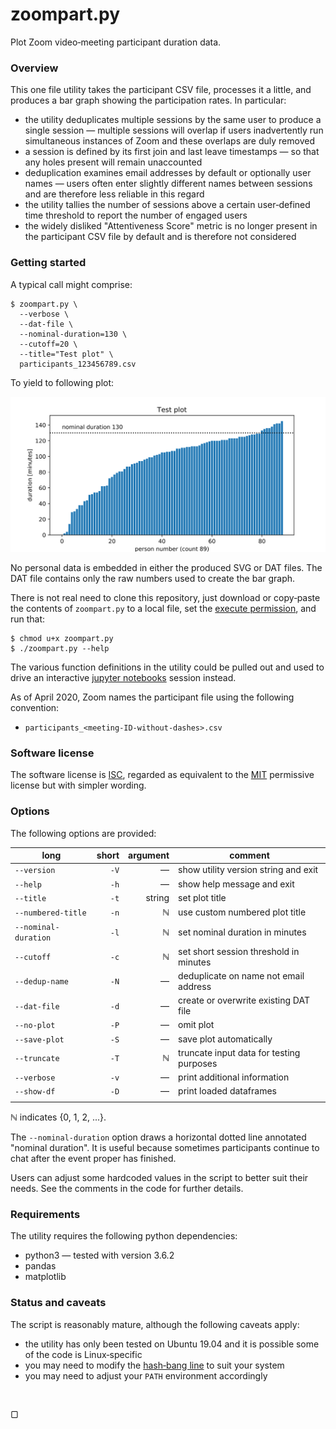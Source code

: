 
<!-- Time-stamp: <2020-04-21 09:46:56>                                      -->
<!-- Purpose   : zoompart.py readme                                         -->
<!-- Author    : Robbie Morrison <robbie.morrison@posteo.de>                -->
<!-- Project   : zoomcsv                                                    -->
<!-- Commenced : 19-Apr-2020                                                -->
<!-- Status    : work-in-progress                                           -->
<!-- Editor    : ReText 7.0.4 / Ubuntu 19.04                                -->
<!-- Keywords  : zoom                                                       -->
<!-- Notes     :                                                            -->

# zoompart.py

Plot Zoom video‑meeting participant duration data.

### Overview

This one file utility takes the participant CSV file, processes it a little, and produces a bar graph showing the participation rates.  In particular:

- the utility deduplicates multiple sessions by the same user to produce a single session &mdash; multiple sessions will overlap if users inadvertently run simultaneous instances of Zoom and these overlaps are duly removed
- a session is defined by its first join and last leave timestamps &mdash; so that any holes present will remain unaccounted
- deduplication examines email addresses by default or optionally user names &mdash; users often enter slightly different names between sessions and are therefore less reliable in this regard
- the utility tallies the number of sessions above a certain user‑defined time threshold to report the number of engaged users
- the widely disliked "Attentiveness Score" metric is no longer present in the participant CSV file by default and is therefore not considered

### Getting started

A typical call might comprise:

```
$ zoompart.py \
  --verbose \
  --dat-file \
  --nominal-duration=130 \
  --cutoff=20 \
  --title="Test plot" \
  participants_123456789.csv
```

To yield to following plot:

![SVG plot](test-plot.svg)

No personal data is embedded in either the produced SVG or DAT files.  The DAT file contains only the raw numbers used to create the bar graph.

There is not real need to clone this repository, just download or copy‑paste the contents of `zoompart.py` to a local file, set the [execute permission](https://en.wikipedia.org/wiki/Chmod), and run that:

```
$ chmod u+x zoompart.py
$ ./zoompart.py --help
```

The various function definitions in the utility could be pulled out and used to drive an interactive [jupyter notebooks](https://en.wikipedia.org/wiki/Project_Jupyter#Jupyter_Notebook) session instead.

As of April&nbsp;2020, Zoom names the participant file using the following convention:

- `participants_<meeting-ID-without-dashes>.csv`

### Software license

The software license is [ISC](https://spdx.org/licenses/ISC.html), regarded as equivalent to the [MIT](https://spdx.org/licenses/MIT.html) permissive license but with simpler wording.

### Options

The following options are provided:

| long                 | short | argument | comment                                  |
|----------------------|------:|---------:|------------------------------------------|
| `--version`          |  `-V` |  &mdash; | show utility version string and exit     |
| `--help`             |  `-h` |  &mdash; | show  help message and exit              |
| `--title`            |  `-t` |   string | set plot title                           |
| `--numbered-title`   |  `-n` |  &#8469; | use custom numbered plot title           |
| `--nominal-duration` |  `-l` |  &#8469; | set nominal duration in minutes          |
| `--cutoff`           |  `-c` |  &#8469; | set short session threshold in minutes   |
| `--dedup-name`       |  `-N` |  &mdash; | deduplicate on name not email address    |
| `--dat-file`         |  `-d` |  &mdash; | create or overwrite existing DAT file    |
| `--no-plot`          |  `-P` |  &mdash; | omit plot                                |
| `--save-plot`        |  `-S` |  &mdash; | save plot automatically                  |
| `--truncate`         |  `-T` |  &#8469; | truncate input data for testing purposes |
| `--verbose`          |  `-v` |  &mdash; | print additional information             |
| `--show-df`          |  `-D` |  &mdash; | print loaded dataframes                  |
|                      |       |          |                                          |

&#8469; indicates {0, 1, 2, ...}.

The `--nominal-duration` option draws a horizontal dotted line annotated "nominal duration".  It is useful because sometimes participants continue to chat after the event proper has finished.

Users can adjust some hardcoded values in the script to better suit their needs.  See the comments in the code for further details.

### Requirements

The utility requires the following python dependencies:

- python3 &mdash; tested with version 3.6.2
- pandas
- matplotlib

### Status and caveats

The script is reasonably mature, although the following caveats apply:

- the utility has only been tested on Ubuntu 19.04 and it is possible some of the code is Linux‑specific
- you may need to modify the [hash‑bang line](https://en.wikipedia.org/wiki/Shebang_%28Unix%29) to suit your system
- you may need to adjust your `PATH` environment accordingly

<br>

&#9634;

<!-- end of file -->
